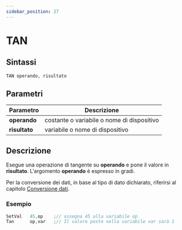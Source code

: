 ```yaml
---
sidebar_position: 27
---
```


# TAN

## Sintassi

  ```
 TAN operando, risultato
  ```

## Parametri
|Parametro              | Descrizione                                        |                
|-----------------------|----------------------------------------------------|
| **operando**          | costante o variabile o nome di dispositivo         |   
| **risultato**         | variabile o nome di dispositivo                    |         

## Descrizione
Esegue una operazione di tangente su **operando** e pone il valore in **risultato**. L'argomento **operando** è espresso in gradi.

Per la conversione dei dati, in base al tipo di dato dichiarato, riferirsi al capitolo [Conversione dati](/docs/ToDo.md).

### Esempio

```c {2} showLineNumbers
SetVal   45,op    ;// assegna 45 alla variabile op
Tan      op,var   ;// Il valore posto nella variabile var sarà 1
```